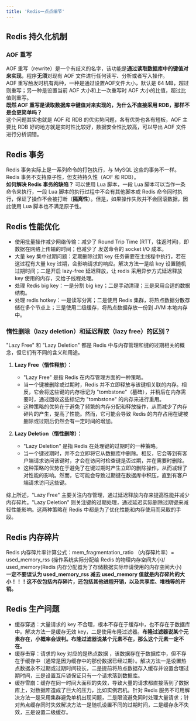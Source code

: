```yaml
---
title: 'Redis一点点细节'
---
```


## Redis 持久化机制
### AOF 重写
AOF 重写（rewrite）是一个有歧义的名字，该功能是**通过读取数据库中的键值对来实现**，程序**无须**对现有 AOF 文件进行任何读写、分析或者写入操作。  
AOF 重写触发时机有两种，一种是通过设置AOF文件大小，默认是 64 MB，超过则重写；另一种是设置当前 AOF 大小和上一次重写时 AOF 大小的比值，超过比值则重写。  
**既然 AOF 重写是读取数据库中键值对来实现的，为什么不直接采用 RDB，那样不是会更简单吗？**  
这个问题其实也就是 AOF 和 RDB 的优劣势问题，各有优势也各有短板，AOF 主要比 RDB 好的地方就是实时性比较好，数据安全性比较高，可以导出 AOF 文件进行分析调错。


## Redis 事务
Redis 事务实际上是一系列命令的打包执行，与 MySQL 这些的事务不一样。  
Redis 事务不支持原子性，但支持持久性（AOF 和 RDB）。  
**如何解决 Redis 事务的缺陷？** 可以使用 Lua 脚本，一段 Lua 脚本可以当作一条命令来执行，一段 Lua 脚本的执行过程中不会有其他脚本或 Redis 命令同时执行，保证了操作不会被打断（**隔离性**）。但是，如果操作失败并不会回滚数据，因此使用 Lua 脚本也不满足原子性。


## Redis 性能优化
- 使用批量操作减少网络传输：减少了 Round Trip Time (RTT，往返时间)，即数据在网络上传输的时间；也减少了 发送命令的 socket I/O 成本。  
- 大量 key 集中过期问题：定期删除过期 key 任务需要在主线程中执行，若在这过程有大量 key 过期，会影响请求的响应。解决方法一是给 key 设置随机过期时间；二是开启 lazy-free 延迟释放，让 redis 采用异步方式延迟释放 key 使用的内存，交给子线程处理。
- 处理 Redis big key：一是分割 big key；二是手动清理；三是采用合适的数据结构。
- 处理 redis hotkey：一是读写分离；二是使用 Redis 集群，将热点数据分散存储在多个节点上；三是使用二级缓存，将热点数据存放一份到 JVM 本地内存中。

### 惰性删除（lazy deletion）和延迟释放（lazy free）的区别？
"Lazy Free" 和 "Lazy Deletion" 都是 Redis 中与内存管理和键的过期相关的概念，但它们有不同的含义和用途。

1. **Lazy Free（惰性释放）：**
   - "Lazy Free" 是指 Redis 在内存管理方面的一种策略。
   - 当一个键被删除或过期时，Redis 并不立即释放与该键相关联的内存。相反，它会将这些键的内存标记为 "tombstone"（墓碑），并稍后在内存需要时，通过回收这些标记为 "tombstone" 的内存来进行重用。
   - 这种策略的优势在于避免了频繁的内存分配和释放操作，从而减少了内存碎片的产生，提高了性能。然而，它可能会导致 Redis 的内存占用在键被删除或过期后仍然会有一定时间的增加。

2. **Lazy Deletion（惰性删除）：**
   - "Lazy Deletion" 是指 Redis 在处理键的过期时的一种策略。
   - 当一个键过期时，并不会立即将它从数据库中删除。相反，它会等到有客户端请求访问该键时，才会在访问时检查键是否过期，并在需要时删除。
   - 这种策略的优势在于避免了在键过期时产生立即的删除操作，从而减轻了对性能的影响。然而，它可能会导致过期键在数据库中积压，直到有客户端请求访问这些键。

综上所述，"Lazy Free" 主要关注内存管理，通过延迟释放内存来提高性能并减少内存碎片。"Lazy Deletion" 则关注键的过期处理，通过延迟实际删除过期键来减轻性能影响。这两种策略在 Redis 中都是为了优化性能和内存使用而采取的手段。

## Redis 内存碎片
Redis 内存碎片率计算公式：mem_fragmentation_ratio （内存碎片率）= used_memory_rss (操作系统实际分配给 Redis 的物理内存空间大小)/ used_memory(Redis 内存分配器为了存储数据实际申请使用的内存空间大小)  
**一定不要误认为 used_memory_rss 减去 used_memory 值就是内存碎片的大小！！！这不仅包括内存碎片，还包括其他进程开销，以及共享库、堆栈等的开销。**


## Redis 生产问题
- 缓存穿透：大量请求的 key 不合理，根本不存在于缓存中，也不存在于数据库中。解决方法一是缓存无效 key，二是使用布隆过滤器。**布隆过滤器说某个元素存在，小概率会误判。布隆过滤器说某个元素不在，那么这个元素一定不在。**
- 缓存击穿：请求的 key 对应的是热点数据 ，该数据存在于数据库中，但不存在于缓存中（通常是因为缓存中的那份数据已经过期）。解决方法一是设置热点数据永不过期或过期时间较长，二是提前将热点数据存入缓存并设置合理过期时间，三是设置互斥锁保证只有一个请求落到数据库。
- 缓存雪崩：缓存在同一时间大面积的失效，导致大量的请求都直接落到了数据库上，对数据库造成了巨大的压力，比如实例宕机。针对 Redis 服务不可用解决方法一是采用集群避免单机出现问题，二是限流避免同时处理大量请求；针对热点缓存同时失效解决方法一是随机设置不同的过期时间，二是缓存永不失效，三是设置二级缓存。